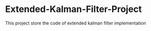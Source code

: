 # Extended-Kalman-Filter-Project
This project store the code of extended kalman filter implementation
